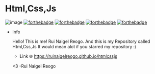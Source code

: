 # Html,Css,Js
 ![image](https://user-images.githubusercontent.com/120704613/208052801-8bbae756-2a98-458c-8633-896e50c51d6e.png)
 [![forthebadge](https://forthebadge.com/images/badges/uses-html.svg)](https://forthebadge.com)
 [![forthebadge](https://forthebadge.com/images/badges/built-with-swag.svg)](https://forthebadge.com)
 [![forthebadge](https://forthebadge.com/images/badges/made-with-javascript.svg)](https://forthebadge.com)
 [![forthebadge](https://forthebadge.com/images/badges/uses-css.svg)](https://forthebadge.com)
 

 * Info
  
   Hello! This is me! Rui Naigel Reogo. And this is my Repository called Html,Css,Js
    It would mean alot if you starred my repository :)
    
    * Link 🌐
      https://ruinaigelreogo.github.io/htmlcssjs
    
    <3 -Rui Naigel Reogo

